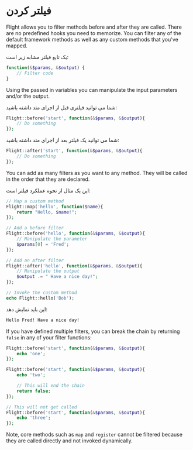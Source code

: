 # <a id="filtering"></a> فیلتر کردن

Flight allows you to filter methods before and after they are called. There are no
predefined hooks you need to memorize. You can filter any of the default framework
methods as well as any custom methods that you've mapped.

یک تابع فیلتر مشابه زیر است:

``` php
function(&$params, &$output) {
    // Filter code
}
```

Using the passed in variables you can manipulate the input parameters and/or the output.

شما می توانید فیلتری قبل از اجرای متد داشته باشید:

``` php
Flight::before('start', function(&$params, &$output){
    // Do something
});
```

شما می توانید یک فیلتر بعد از اجرای متد داشته باشید:

``` php
Flight::after('start', function(&$params, &$output){
    // Do something
});
```

You can add as many filters as you want to any method. They will be called in the
order that they are declared.

این یک مثال از نحوه عملکرد فیلتر است:

``` php
// Map a custom method
Flight::map('hello', function($name){
    return "Hello, $name!";
});

// Add a before filter
Flight::before('hello', function(&$params, &$output){
    // Manipulate the parameter
    $params[0] = 'Fred';
});

// Add an after filter
Flight::after('hello', function(&$params, &$output){
    // Manipulate the output
    $output .= " Have a nice day!";
});

// Invoke the custom method
echo Flight::hello('Bob');
```

این باید نمایش دهد:

``` html
Hello Fred! Have a nice day!
```

If you have defined multiple filters, you can break the chain by returning `false`
in any of your filter functions:

``` php
Flight::before('start', function(&$params, &$output){
    echo 'one';
});

Flight::before('start', function(&$params, &$output){
    echo 'two';

    // This will end the chain
    return false;
});

// This will not get called
Flight::before('start', function(&$params, &$output){
    echo 'three';
});
```

Note, core methods such as `map` and `register` cannot be filtered because they
are called directly and not invoked dynamically.
